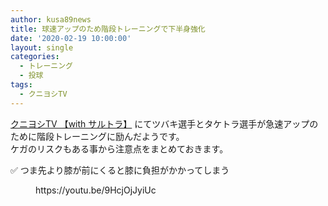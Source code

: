 ```yaml
---
author: kusa89news
title: 球速アップのため階段トレーニングで下半身強化
date: '2020-02-19 10:00:00'
layout: single
categories:
  - トレーニング
  - 投球
tags:
  - クニヨシTV
---
```


[クニヨシTV 【with サルトラ】](https://www.youtube.com/channel/UCN7zL9IXNqxZDMIjlih1_Mw) にてツバキ選手とタケトラ選手が急速アップのために階段トレーニングに励んだようです。  
ケガのリスクもある事から注意点をまとめておきます。

✅ つま先より膝が前にくると膝に負担がかかってしまう

<figure class="wp-block-embed-youtube wp-block-embed is-type-video is-provider-youtube wp-embed-aspect-16-9 wp-has-aspect-ratio">

<div class="wp-block-embed__wrapper">https://youtu.be/9HcjOjJyiUc</div>

</figure>